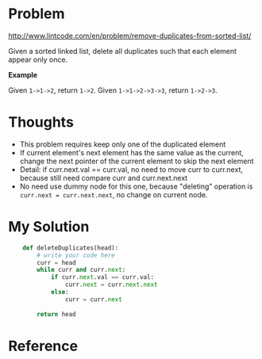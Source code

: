 # Problem

http://www.lintcode.com/en/problem/remove-duplicates-from-sorted-list/

Given a sorted linked list, delete all duplicates such that each element appear only once.

**Example**

Given ```1->1->2```, return ```1->2```. 
Given ```1->1->2->3->3```, return ```1->2->3```. 

# Thoughts

- This problem requires keep only one of the duplicated element
- If current element's next element has the same value as the current, change the next pointer of the current element to skip the next element
- Detail: if curr.next.val == curr.val, no need to move curr to curr.next, because still need compare curr and curr.next.next
- No need use dummy node for this one, because "deleting" operation is ```curr.next = curr.next.next```, no change on current node.

# My Solution

```python
    def deleteDuplicates(head):
        # write your code here
        curr = head                                                        
        while curr and curr.next:
            if curr.next.val == curr.val:
                curr.next = curr.next.next
            else:
                curr = curr.next
        
        return head
```

# Reference